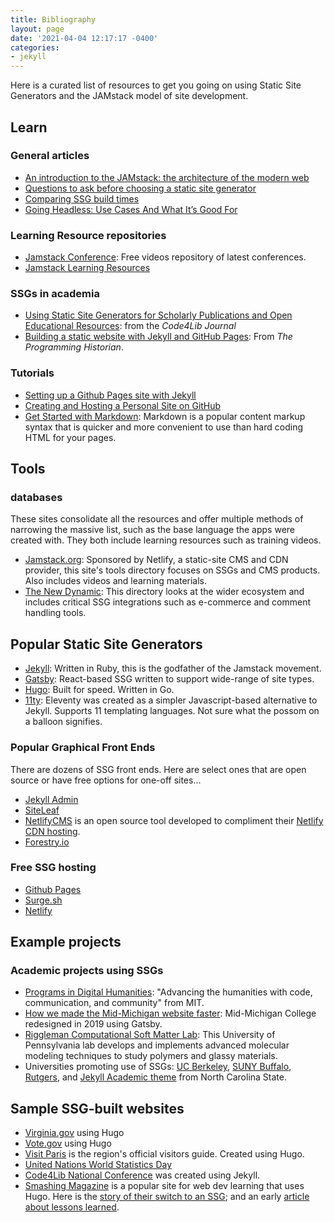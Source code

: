 ```yaml
---
title: Bibliography
layout: page
date: '2021-04-04 12:17:17 -0400'
categories:
- jekyll
---
```

Here is a curated list of resources to get you going on using Static Site Generators and the JAMstack model of site development.

## Learn

### General articles

* [An introduction to the JAMstack: the architecture of the modern web](https://www.freecodecamp.org/news/an-introduction-to-the-jamstack-the-architecture-of-the-modern-web-c4a0d128d9ca/)
* [Questions to ask before choosing a static site generator](https://www.ample.co/blog/questions-to-ask-before-choosing-a-static-site-generator)
* [Comparing SSG build times](https://css-tricks.com/comparing-static-site-generator-build-times/)
* [Going Headless: Use Cases And What It’s Good For](https://www.smashingmagazine.com/2021/03/going-headless-use-cases/)

### Learning Resource repositories

* [Jamstack Conference](https://jamstackconf.com/): Free videos repository of latest conferences.
* [Jamstack Learning Resources](https://jamstack.org/resources/)

### SSGs in academia

* [Using Static Site Generators for Scholarly Publications and Open Educational Resources](https://journal.code4lib.org/articles/13861): from the *Code4Lib Journal*
* [Building a static website with Jekyll and GitHub Pages](https://programminghistorian.org/en/lessons/building-static-sites-with-jekyll-github-pages): From *The Programming Historian*.

### Tutorials

* [Setting up a Github Pages site with Jekyll](https://docs.github.com/en/pages/setting-up-a-github-pages-site-with-jekyll)
* [Creating and Hosting a Personal Site on GitHub](http://jmcglone.com/guides/github-pages/)
* [Get Started with Markdown](https://www.markdownguide.org/getting-started/): Markdown is a popular content markup syntax that is quicker and more convenient to use than hard coding HTML for your pages.

## Tools

### databases

These sites consolidate all the resources and offer multiple methods of narrowing the massive list, such as the base language the apps were created with. They both include learning resources such as training videos.

* [Jamstack.org](https://jamstack.org/): Sponsored by Netlify, a static-site CMS and CDN provider, this site's tools directory focuses on SSGs and CMS products. Also includes videos and learning materials.
* [The New Dynamic](https://www.tnd.dev/): This directory looks at the wider ecosystem and includes critical SSG integrations such as e-commerce and comment handling tools.

## Popular Static Site Generators

* [Jekyll](https://jekyllrb.com/): Written in Ruby, this is the godfather of the Jamstack movement.
* [Gatsby](https://www.gatsbyjs.com/): React-based SSG written to support wide-range of site types.
* [Hugo](https://gohugo.io/): Built for speed. Written in Go.
* [11ty](https://www.11ty.dev/): Eleventy was created as a simpler Javascript-based alternative to Jekyll. Supports 11 templating languages. Not sure what the possom on a balloon signifies.

### Popular Graphical Front Ends

There are dozens of SSG front ends. Here are select ones that are open source or have free options for one-off sites...

* [Jekyll Admin](https://jekyll.github.io/jekyll-admin/)
* [SiteLeaf](https://www.siteleaf.com/)
* [NetlifyCMS](https://www.netlifycms.org/) is an open source tool developed to compliment their [Netlify CDN hosting](https://www.netlify.com/).
* [Forestry.io](https://forestry.io)

### Free SSG hosting

* [Github Pages](https://pages.github.com/)
* [Surge.sh](https://surge.sh/)
* [Netlify](https://netlify.com)

## Example projects

### Academic projects using SSGs

* [Programs in Digital Humanities](https://digitalhumanities.mit.edu/): "Advancing the humanities with code, communication, and community" from MIT.
* [How we made the Mid-Michigan website faster](https://www.midmich.edu/community/about-mmcc/college-governance/board-trustees/midmonth/midmonth-2019/midmonth-march-2019/how-we-made-mid-web-site-front-page-faster): Mid-Michigan College redesigned in 2019 using Gatsby.
* [Riggleman Computational Soft Matter Lab](http://rrgroup.seas.upenn.edu/): This University of Pennsylvania lab develops and implements advanced molecular modeling techniques to study polymers and glassy materials.
* Universities promoting use of SSGs: [UC Berkeley](https://www.ocf.berkeley.edu/docs/services/web/jekyll/), [SUNY Buffalo](https://research.lib.buffalo.edu/dh/share), [Rutgers](https://dh.rutgers.edu/event/hugo-websites-1/), and [Jekyll Academic theme](https://ncsu-libraries.github.io/jekyll-academic-docs/) from North Carolina State.

## Sample SSG-built websites

* [Virginia.gov](https://www.virginia.gov/) using Hugo
* [Vote.gov](https://vote.gov/) using Hugo
* [Visit Paris](https://www.visitparisregion.com/en) is the region's official visitors guide. Created using Hugo.
* [United Nations World Statistics Day](https://worldstatisticsday.org/)
* [Code4Lib National Conference](https://2021.code4lib.org/) was created using Jekyll.
* [Smashing Magazine](https://www.smashingmagazine.com/) is a popular site for web dev learning that uses Hugo. Here is the [story of their switch to an SSG](https://www.smashingmagazine.com/2017/03/a-little-surprise-is-waiting-for-you-here/); and an early [article about lessons learned](https://www.smashingmagazine.com/2016/08/using-a-static-site-generator-at-scale-lessons-learned/).

